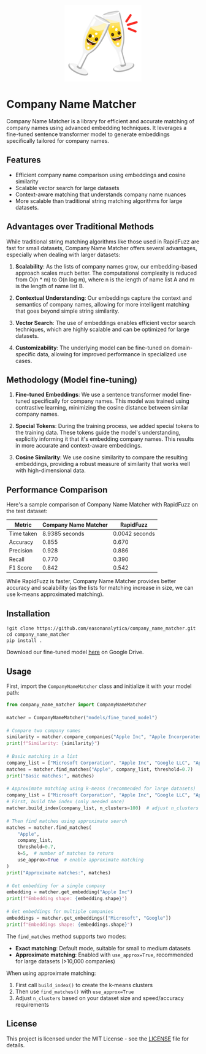<p align="center">
  <img src="assets/logo.png" alt="Company Name Matcher Logo" width="200"/>
</p>

# Company Name Matcher

Company Name Matcher is a library for efficient and accurate matching of company names using advanced embedding techniques. It leverages a fine-tuned sentence transformer model to generate embeddings specifically tailored for company names.

## Features

- Efficient company name comparison using embeddings and cosine similarity
- Scalable vector search for large datasets
- Context-aware matching that understands company name nuances
- More scalable than traditional string matching algorithms for large datasets.

## Advantages over Traditional Methods

While traditional string matching algorithms like those used in RapidFuzz are fast for small datasets, Company Name Matcher offers several advantages, especially when dealing with larger datasets:

1. **Scalability**: As the lists of company names grow, our embedding-based approach scales much better. The computational complexity is reduced from O(n * m) to O(n log m), where n is the length of name list A and m is the length of name list B.

2. **Contextual Understanding**: Our embeddings capture the context and semantics of company names, allowing for more intelligent matching that goes beyond simple string similarity.

3. **Vector Search**: The use of embeddings enables efficient vector search techniques, which are highly scalable and can be optimized for large datasets.

4. **Customizability**: The underlying model can be fine-tuned on domain-specific data, allowing for improved performance in specialized use cases.

## Methodology (Model fine-tuning)

1. **Fine-tuned Embeddings**: We use a sentence transformer model fine-tuned specifically for company names. This model was trained using contrastive learning, minimizing the cosine distance between similar company names.

2. **Special Tokens**: During the training process, we added special tokens to the training data. These tokens guide the model's understanding, explicitly informing it that it's embedding company names. This results in more accurate and context-aware embeddings.

3. **Cosine Similarity**: We use cosine similarity to compare the resulting embeddings, providing a robust measure of similarity that works well with high-dimensional data.

## Performance Comparison

Here's a sample comparison of Company Name Matcher with RapidFuzz on the test dataset:

| Metric        | Company Name Matcher | RapidFuzz |
|---------------|----------------------|-----------|
| Time taken    | 8.9385 seconds       | 0.0042 seconds |
| Accuracy      | 0.855                | 0.670     |
| Precision     | 0.928                | 0.886     |
| Recall        | 0.770                | 0.390     |
| F1 Score      | 0.842                | 0.542     |

While RapidFuzz is faster, Company Name Matcher provides better accuracy and scalability (as the lists for matching increase in size, we can use k-means approximated matching).

## Installation

```
!git clone https://github.com/easonanalytica/company_name_matcher.git
cd company_name_matcher
pip install .
```

Download our fine-tuned model [here](https://drive.google.com/file/d/11LaI2-1Ahqqfo73CKOPNgRSCJe_y9nnG/view?usp=sharing) on Google Drive.

## Usage

First, import the `CompanyNameMatcher` class and initialize it with your model path:

```python
from company_name_matcher import CompanyNameMatcher

matcher = CompanyNameMatcher("models/fine_tuned_model")

# Compare two company names
similarity = matcher.compare_companies("Apple Inc", "Apple Incorporated")
print(f"Similarity: {similarity}")

# Basic matching in a list
company_list = ["Microsoft Corporation", "Apple Inc", "Google LLC", "Apple Computer Inc"]
matches = matcher.find_matches("Apple", company_list, threshold=0.7)
print("Basic matches:", matches)

# Approximate matching using k-means (recommended for large datasets)
company_list = ["Microsoft Corporation", "Apple Inc", "Google LLC", "Apple Computer Inc", ...]
# First, build the index (only needed once)
matcher.build_index(company_list, n_clusters=100)  # adjust n_clusters based on your dataset size

# Then find matches using approximate search
matches = matcher.find_matches(
    "Apple", 
    company_list, 
    threshold=0.7, 
    k=5,  # number of matches to return
    use_approx=True  # enable approximate matching
)
print("Approximate matches:", matches)

# Get embedding for a single company
embedding = matcher.get_embedding("Apple Inc")
print(f"Embedding shape: {embedding.shape}")

# Get embeddings for multiple companies
embeddings = matcher.get_embeddings(["Microsoft", "Google"])
print(f"Embeddings shape: {embeddings.shape}")
```

The `find_matches` method supports two modes:
- **Exact matching**: Default mode, suitable for small to medium datasets
- **Approximate matching**: Enabled with `use_approx=True`, recommended for large datasets (>10,000 companies)

When using approximate matching:
1. First call `build_index()` to create the k-means clusters
2. Then use `find_matches()` with `use_approx=True`
3. Adjust `n_clusters` based on your dataset size and speed/accuracy requirements

## License

This project is licensed under the MIT License - see the [LICENSE](LICENSE) file for details.
